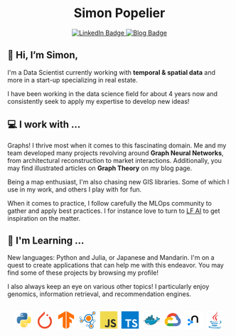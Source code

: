 <h1 align="center"> Simon Popelier </h1>

<div id="badges" align="center">
  <a href="https://www.linkedin.com/in/simon-popelier/">
    <img src="https://img.shields.io/badge/LinkedIn-blue?style=for-the-badge&logo=linkedin&logoColor=white" alt="LinkedIn Badge"/>
  </a>
  <a href="https://simonpop.github.io/">
    <img src="https://img.shields.io/badge/GitHub-100000?style=for-the-badge&logo=github&logoColor=white" alt="Blog Badge"/>
  </a>
</div>

## 👋 Hi, I’m Simon,

I'm a Data Scientist currently working with **temporal & spatial data** and more in a start-up specializing in real estate.

I have been working in the data science field for about 4 years now and consistently seek to apply my expertise to develop new ideas! 

## :computer: I work with ...

Graphs! I thrive most when it comes to this fascinating domain. Me and my team developed many projects revolving around __Graph Neural Networks__, from architectural reconstruction to market interactions. Additionally, you may find illustrated articles on __Graph Theory__ on my blog page. 

Being a map enthusiast, I'm also chasing new GIS libraries. Some of which I use in my work, and others I play with for fun. 

When it comes to practice, I follow carefully the MLOps community to gather and apply best practices. I for instance love to turn to [LF AI](https://landscape.lfai.foundation/) to get inspiration on the matter.

## 🌱 I'm Learning ...

New languages: Python and Julia, or Japanese and Mandarin. I'm on a quest to create applications that can help me with this endeavor. You may find some of these projects by browsing my profile!

I also always keep an eye on various other topics! I particularly enjoy genomics, information retrieval, and recommendation engines. 

##

<div align="center">
  <img src="https://github.com/devicons/devicon/blob/master/icons/python/python-original.svg" title="Python" alt="Java" width="40" height="40"/>&nbsp;
  <img src="https://github.com/devicons/devicon/blob/master/icons/pytorch/pytorch-original.svg" title="PyTorch" alt="PyTorch" width="40" height="40"/>&nbsp;
  <img src="https://github.com/devicons/devicon/blob/master/icons/tensorflow/tensorflow-original.svg" title="TF" alt="TF" width="40" height="40"/>&nbsp;
  <img src="https://github.com/devicons/devicon/blob/master/icons/networkx/networkx-original.svg" title="NetworkX" alt="NetworkX" width="40" height="40"/>&nbsp;
  <img src="https://github.com/devicons/devicon/blob/master/icons/javascript/javascript-original.svg" title="JavaScript" alt="JavaScript" width="40" height="40"/>&nbsp;
  <img src="https://github.com/devicons/devicon/blob/master/icons/typescript/typescript-original.svg" title="TypeScript" alt="TypeScript" width="40" height="40"/>&nbsp;
  <img src="https://github.com/devicons/devicon/blob/master/icons/docker/docker-original.svg" title="Docker"  alt="Docker" width="40" height="40"/>&nbsp;
  <img src="https://github.com/devicons/devicon/blob/master/icons/googlecloud/googlecloud-original.svg" title="GCS" alt="GCS" width="40" height="40"/>&nbsp;
  <img src="https://github.com/devicons/devicon/blob/master/icons/neo4j/neo4j-original.svg" title="Neo4J" alt="Neo4J" width="40" height="40"/>&nbsp;
  <img src="https://github.com/devicons/devicon/blob/master/icons/java/java-original.svg" title="Java" **alt="Java" width="40" height="40"/>
</div>
